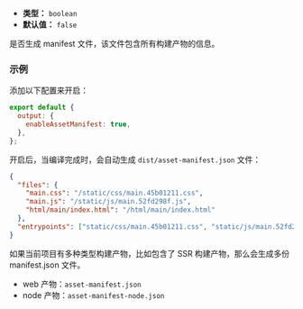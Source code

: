 - **类型：** `boolean`
- **默认值：** `false`

是否生成 manifest 文件，该文件包含所有构建产物的信息。

### 示例

添加以下配置来开启：

```js
export default {
  output: {
    enableAssetManifest: true,
  },
};
```

开启后，当编译完成时，会自动生成 `dist/asset-manifest.json` 文件：

```json
{
  "files": {
    "main.css": "/static/css/main.45b01211.css",
    "main.js": "/static/js/main.52fd298f.js",
    "html/main/index.html": "/html/main/index.html"
  },
  "entrypoints": ["static/css/main.45b01211.css", "static/js/main.52fd298f.js"]
}
```

如果当前项目有多种类型构建产物，比如包含了 SSR 构建产物，那么会生成多份 manifest.json 文件。

- web 产物：`asset-manifest.json`
- node 产物：`asset-manifest-node.json`
